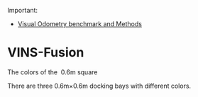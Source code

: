 




Important:
 - [Visual Odometry benchmark and Methods](https://www.cvlibs.net/datasets/kitti/eval_odometry.php)

# VINS-Fusion

The colors of the  0.6m square

There are three 0.6m×0.6m docking bays with different colors.